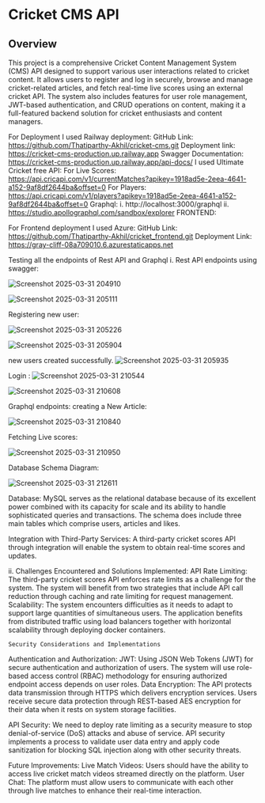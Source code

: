 # Cricket CMS API

## Overview
This project is a comprehensive Cricket Content Management System (CMS) API designed to support various user interactions related to cricket content. It allows users to register and log in securely, browse and manage cricket-related articles, and fetch real-time live scores using an external cricket API. The system also includes features for user role management, JWT-based authentication, and CRUD operations on content, making it a full-featured backend solution for cricket enthusiasts and content managers.

For Deployment I used Railway deployment:
GitHub Link: https://github.com/Thatiparthy-Akhil/cricket-cms.git
Deployment link: https://cricket-cms-production.up.railway.app
Swagger Documentation: https://cricket-cms-production.up.railway.app/api-docs/
I used Ultimate Cricket free API: 
For Live Scores:
https://api.cricapi.com/v1/currentMatches?apikey=1918ad5e-2eea-4641-a152-9af8df2644ba&offset=0
For Players: 
https://api.cricapi.com/v1/players?apikey=1918ad5e-2eea-4641-a152-9af8df2644ba&offset=0
Graphql:
i.	 http://localhost:3000/graphql
ii.	https://studio.apollographql.com/sandbox/explorer
FRONTEND:

For Frontend deployment I used Azure:
GitHub Link:  https://github.com/Thatiparthy-Akhil/cricket_frontend.git
Deployment Link: https://gray-cliff-08a709010.6.azurestaticapps.net


Testing all the endpoints of Rest API and Graphql
i. Rest API endpoints using swagger:
 
![Screenshot 2025-03-31 204910](https://github.com/user-attachments/assets/662561e1-2020-40eb-9ce2-21743fa5ce05)

 ![Screenshot 2025-03-31 205111](https://github.com/user-attachments/assets/14344eb8-bf6a-4ff1-bf1d-cffa18b4fe25)


Registering new user:
 
 ![Screenshot 2025-03-31 205226](https://github.com/user-attachments/assets/44889380-f888-4753-9ced-7c14fa139b52)

![Screenshot 2025-03-31 205904](https://github.com/user-attachments/assets/27d339ba-ba79-4c4d-a123-275969292777)


new users created successfully.
![Screenshot 2025-03-31 205935](https://github.com/user-attachments/assets/e4c13809-32e2-492c-b0ce-1438b809d4ce)


Login :
 ![Screenshot 2025-03-31 210544](https://github.com/user-attachments/assets/3a331eda-07cd-476f-86cf-dbd678cadd51)

![Screenshot 2025-03-31 210608](https://github.com/user-attachments/assets/d0511186-2517-4024-bdfa-99274d1032c8)



 





Graphql endpoints:
creating a New Article:

 ![Screenshot 2025-03-31 210840](https://github.com/user-attachments/assets/534b399b-2ed6-40f7-98fe-2f381c0deaf8)

Fetching Live scores:
 

![Screenshot 2025-03-31 210950](https://github.com/user-attachments/assets/336ad603-00a0-41a0-8175-001d6e303040)



Database Schema Diagram:
 
![Screenshot 2025-03-31 212611](https://github.com/user-attachments/assets/75dfc62c-85a5-4bd2-b45c-b7c0bb38e848)



 Database: 
MySQL serves as the relational database because of its excellent power combined with its capacity for scale and its ability to handle sophisticated queries and transactions. The schema does include three main tables which comprise users, articles and likes.


 Integration with Third-Party Services: 
A third-party cricket scores API through integration will enable the system to obtain real-time scores and updates.


ii.	Challenges Encountered and Solutions Implemented:
API Rate Limiting: The third-party cricket scores API enforces rate limits as a challenge for the system. The system will benefit from two strategies that include API call reduction through caching and rate limiting for request management.
 Scalability: The system encounters difficulties as it needs to adapt to support large quantities of simultaneous users. The application benefits from distributed traffic using load balancers together with horizontal scalability through deploying docker containers.


 


	Security Considerations and Implementations
 Authentication and Authorization: JWT: Using JSON Web Tokens (JWT) for secure authentication and authorization of users. The system will use role-based access control (RBAC) methodology for ensuring authorized endpoint access depends on user roles. 
Data Encryption: The API protects data transmission through HTTPS which delivers encryption services. Users receive secure data protection through REST-based AES encryption for their data when it rests on system storage facilities. 

API Security: We need to deploy rate limiting as a security measure to stop denial-of-service (DoS) attacks and abuse of service. API security implements a process to validate user data entry and apply code sanitization for blocking SQL injection along with other security threats.



Future Improvements:
Live Match Videos: Users should have the ability to access live cricket match videos streamed directly on the platform.
 User Chat: The platform must allow users to communicate with each other through live matches to enhance their real-time interaction.







